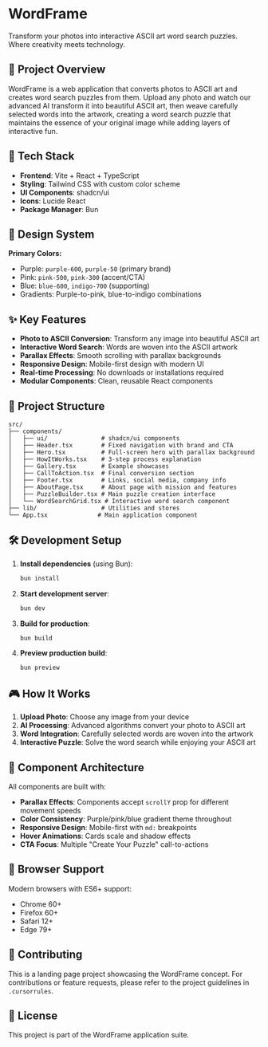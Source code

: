 # WordFrame

Transform your photos into interactive ASCII art word search puzzles. Where creativity meets technology.

## 🎯 Project Overview

WordFrame is a web application that converts photos to ASCII art and creates word search puzzles from them. Upload any photo and watch our advanced AI transform it into beautiful ASCII art, then weave carefully selected words into the artwork, creating a word search puzzle that maintains the essence of your original image while adding layers of interactive fun.

## 🚀 Tech Stack

- **Frontend**: Vite + React + TypeScript
- **Styling**: Tailwind CSS with custom color scheme
- **UI Components**: shadcn/ui
- **Icons**: Lucide React
- **Package Manager**: Bun

## 🎨 Design System

**Primary Colors:**
- Purple: `purple-600`, `purple-50` (primary brand)
- Pink: `pink-500`, `pink-300` (accent/CTA)
- Blue: `blue-600`, `indigo-700` (supporting)
- Gradients: Purple-to-pink, blue-to-indigo combinations

## ✨ Key Features

- **Photo to ASCII Conversion**: Transform any image into beautiful ASCII art
- **Interactive Word Search**: Words are woven into the ASCII artwork
- **Parallax Effects**: Smooth scrolling with parallax backgrounds
- **Responsive Design**: Mobile-first design with modern UI
- **Real-time Processing**: No downloads or installations required
- **Modular Components**: Clean, reusable React components

## 📁 Project Structure

```
src/
├── components/
│   ├── ui/               # shadcn/ui components
│   ├── Header.tsx        # Fixed navigation with brand and CTA
│   ├── Hero.tsx          # Full-screen hero with parallax background
│   ├── HowItWorks.tsx    # 3-step process explanation
│   ├── Gallery.tsx       # Example showcases
│   ├── CallToAction.tsx  # Final conversion section
│   ├── Footer.tsx        # Links, social media, company info
│   ├── AboutPage.tsx     # About page with mission and features
│   ├── PuzzleBuilder.tsx # Main puzzle creation interface
│   └── WordSearchGrid.tsx # Interactive word search component
├── lib/                  # Utilities and stores
└── App.tsx              # Main application component
```

## 🛠️ Development Setup

1. **Install dependencies** (using Bun):
   ```bash
   bun install
   ```

2. **Start development server**:
   ```bash
   bun dev
   ```

3. **Build for production**:
   ```bash
   bun build
   ```

4. **Preview production build**:
   ```bash
   bun preview
   ```

## 🎮 How It Works

1. **Upload Photo**: Choose any image from your device
2. **AI Processing**: Advanced algorithms convert your photo to ASCII art
3. **Word Integration**: Carefully selected words are woven into the artwork
4. **Interactive Puzzle**: Solve the word search while enjoying your ASCII art

## 🎨 Component Architecture

All components are built with:
- **Parallax Effects**: Components accept `scrollY` prop for different movement speeds
- **Color Consistency**: Purple/pink/blue gradient theme throughout
- **Responsive Design**: Mobile-first with `md:` breakpoints
- **Hover Animations**: Cards scale and shadow effects
- **CTA Focus**: Multiple "Create Your Puzzle" call-to-actions

## 📱 Browser Support

Modern browsers with ES6+ support:
- Chrome 60+
- Firefox 60+
- Safari 12+
- Edge 79+

## 🤝 Contributing

This is a landing page project showcasing the WordFrame concept. For contributions or feature requests, please refer to the project guidelines in `.cursorrules`.

## 📄 License

This project is part of the WordFrame application suite.
